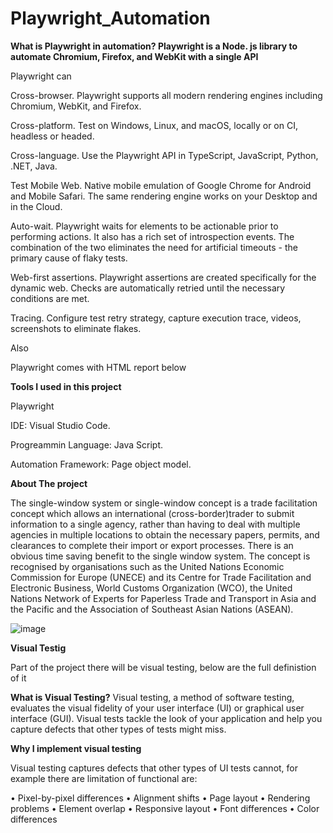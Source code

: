 # Playwright_Automation

**What is Playwright in automation? Playwright is a Node. js library to automate Chromium, Firefox, and WebKit with a single API**

Playwright can

Cross-browser. Playwright supports all modern rendering engines including Chromium, WebKit, and Firefox.

Cross-platform. Test on Windows, Linux, and macOS, locally or on CI, headless or headed.

Cross-language. Use the Playwright API in TypeScript, JavaScript, Python, .NET, Java.

Test Mobile Web. Native mobile emulation of Google Chrome for Android and Mobile Safari. The same rendering engine works on your Desktop and in the Cloud.

Auto-wait. Playwright waits for elements to be actionable prior to performing actions. It also has a rich set of introspection events. The combination of the two eliminates the need for artificial timeouts - the primary cause of flaky tests.

Web-first assertions. Playwright assertions are created specifically for the dynamic web. Checks are automatically retried until the necessary conditions are met.

Tracing. Configure test retry strategy, capture execution trace, videos, screenshots to eliminate flakes.

Also

Playwright comes with HTML report below


**Tools I used in this project**

Playwright

IDE: Visual Studio Code.

Progreammin Language: Java Script.

Automation Framework: Page object model.

**About The project**

The single-window system or single-window concept is a trade facilitation concept which allows an international (cross-border)trader to submit information to a single agency, rather than having to deal with multiple agencies in multiple locations to obtain the necessary papers, permits, and clearances to complete their import or export processes. There is an obvious time saving benefit to the single window system. The concept is recognised by organisations such as the United Nations Economic Commission for Europe (UNECE) and its Centre for Trade Facilitation and Electronic Business, World Customs Organization (WCO), the United Nations Network of Experts for Paperless Trade and Transport in Asia and the Pacific and the Association of Southeast Asian Nations (ASEAN).

![image](https://github.com/Anassatti/Playwright_Automation/assets/73906550/f4d8a6df-f5c0-4e28-b6cc-26ed9118299e)


**Visual Testig**

Part of the project there will be visual testing, below are the full definistion of it

**What is Visual Testing?**
Visual testing, a method of software testing, evaluates the visual fidelity of your user interface (UI) or graphical user interface (GUI). Visual tests tackle the look of your application and help you capture defects that other types of tests might miss.

**Why I implement visual testing**

Visual testing captures defects that other types of UI tests cannot, for example there are limitation of functional are:

•	Pixel-by-pixel differences
•	Alignment shifts
•	Page layout
•	Rendering problems
•	Element overlap
•	Responsive layout
•	Font differences
•	Color differences


